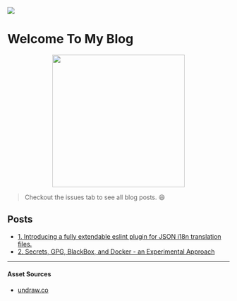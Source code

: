 <img src="https://img.shields.io/badge/BLOG-MAYANK%20JETHVA-brightgreen.svg"></img>

# Welcome To My Blog

<p align="center">
  <img src="https://user-images.githubusercontent.com/1103708/60845620-8767a000-a1a2-11e9-8aa8-50dfdab0033b.png" width="300"/>
</p>

> Checkout the issues tab to see all blog posts. :smile:

## Posts

- [1. Introducing a fully extendable eslint plugin for JSON i18n translation files.](https://github.com/mayank23/blog/issues/1) 
- [2. Secrets, GPG, BlackBox, and Docker - an Experimental Approach](https://github.com/mayank23/blog/issues/4)

---

#### Asset Sources

- [undraw.co](https://undraw.co/)
